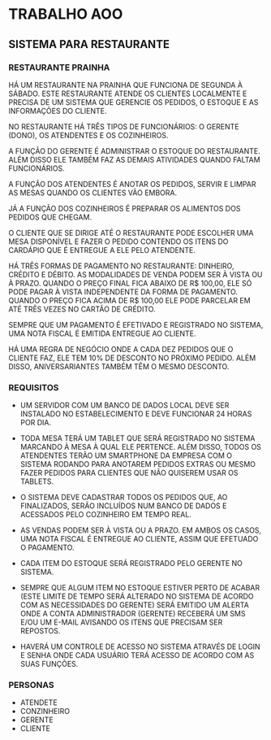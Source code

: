 # TRABALHO AOO

## SISTEMA PARA RESTAURANTE

###  RESTAURANTE PRAINHA

HÁ UM RESTAURANTE NA PRAINHA QUE FUNCIONA DE SEGUNDA À SÁBADO. ESTE RESTAURANTE ATENDE OS CLIENTES LOCALMENTE E PRECISA DE UM SISTEMA QUE GERENCIE OS PEDIDOS, O ESTOQUE E AS INFORMAÇÕES DO CLIENTE.

NO RESTAURANTE HÁ TRÊS TIPOS DE FUNCIONÁRIOS: O GERENTE (DONO), OS ATENDENTES E OS COZINHEIROS.

A FUNÇÃO DO GERENTE É ADMINISTRAR O ESTOQUE DO RESTAURANTE. ALÉM DISSO ELE TAMBÉM FAZ AS DEMAIS ATIVIDADES QUANDO FALTAM FUNCIONÁRIOS.

A FUNÇÃO DOS ATENDENTES É ANOTAR OS PEDIDOS, SERVIR E LIMPAR AS MESAS QUANDO OS CLIENTES VÃO EMBORA.

JÁ A FUNÇÃO DOS COZINHEIROS É PREPARAR OS ALIMENTOS DOS PEDIDOS QUE CHEGAM.

O CLIENTE QUE SE DIRIGE ATÉ O RESTAURANTE PODE ESCOLHER UMA MESA DISPONÍVEL E FAZER O PEDIDO CONTENDO OS ITENS DO CARDÁPIO QUE É ENTREGUE A ELE PELO ATENDENTE.

HÁ TRÊS FORMAS DE PAGAMENTO NO RESTAURANTE: DINHEIRO, CRÉDITO E DÉBITO. AS MODALIDADES DE VENDA PODEM SER À VISTA OU À PRAZO. QUANDO O PREÇO FINAL FICA ABAIXO DE R$ 100,00, ELE SÓ PODE PAGAR À VISTA INDEPENDENTE DA FORMA DE PAGAMENTO. QUANDO O PREÇO FICA ACIMA DE R$ 100,00 ELE PODE PARCELAR EM ATÉ TRÊS VEZES NO CARTÃO DE CRÉDITO.

SEMPRE QUE UM PAGAMENTO É EFETIVADO E REGISTRADO NO SISTEMA, UMA NOTA FISCAL É EMITIDA ENTREGUE AO CLIENTE.

HÁ UMA REGRA DE NEGÓCIO ONDE A CADA DEZ PEDIDOS QUE O CLIENTE FAZ, ELE TEM 10% DE DESCONTO NO PRÓXIMO PEDIDO. ALÉM DISSO, ANIVERSARIANTES TAMBÉM TÊM O MESMO DESCONTO.


### REQUISITOS

- UM SERVIDOR COM UM BANCO DE DADOS LOCAL DEVE SER INSTALADO NO ESTABELECIMENTO E DEVE FUNCIONAR 24 HORAS POR DIA.

- TODA MESA TERÁ UM TABLET QUE SERÁ REGISTRADO NO SISTEMA MARCANDO À MESA À QUAL ELE PERTENCE. ALÉM DISSO, TODOS OS ATENDENTES TERÃO UM SMARTPHONE DA EMPRESA COM O SISTEMA RODANDO PARA ANOTAREM PEDIDOS EXTRAS OU MESMO FAZER PEDIDOS PARA CLIENTES QUE NÃO QUISEREM USAR OS TABLETS.

- O SISTEMA DEVE CADASTRAR TODOS OS PEDIDOS QUE, AO FINALIZADOS, SERÃO INCLUÍDOS NUM BANCO DE DADOS E ACESSADOS PELO COZINHEIRO EM TEMPO REAL.

- AS VENDAS PODEM SER À VISTA OU A PRAZO. EM AMBOS OS CASOS, UMA NOTA FISCAL É ENTREGUE AO CLIENTE, ASSIM QUE EFETUADO O PAGAMENTO.

- CADA ITEM DO ESTOQUE SERÁ REGISTRADO PELO GERENTE NO SISTEMA. 

- SEMPRE QUE ALGUM ITEM NO ESTOQUE ESTIVER PERTO DE ACABAR (ESTE LIMITE DE TEMPO SERÁ ALTERADO NO SISTEMA DE ACORDO COM AS NECESSIDADES DO GERENTE) SERÁ EMITIDO UM ALERTA ONDE A CONTA ADMINISTRADOR (GERENTE) RECEBERÁ UM SMS E/OU UM E-MAIL AVISANDO OS ITENS QUE PRECISAM SER REPOSTOS.

- HAVERÁ UM CONTROLE DE ACESSO NO SISTEMA ATRAVÉS DE LOGIN E SENHA ONDE CADA USUÁRIO TERÁ ACESSO DE ACORDO COM AS SUAS FUNÇÕES.

### PERSONAS 

- ATENDETE
- CONZINHEIRO
- GERENTE
- CLIENTE

